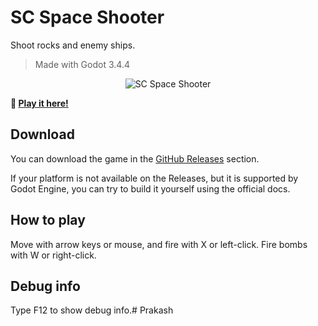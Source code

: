 # SC Space Shooter

Shoot rocks and enemy ships.

> Made with Godot 3.4.4

<p style="text-align: center">
  <img src="./docs/sc-space-shooter.gif" alt="SC Space Shooter" />
</p>

**:rocket: [Play it here!](https://srynetix.github.io/sc-space-shooter/)**

## Download

You can download the game in the [GitHub Releases](https://github.com/Srynetix/sc-space-shooter/releases) section.

If your platform is not available on the Releases, but it is supported by Godot Engine, you can try to build it yourself using the official docs.

## How to play

Move with arrow keys or mouse, and fire with X or left-click. Fire bombs with W or right-click.

## Debug info

Type F12 to show debug info.#   P r a k a s h  
 